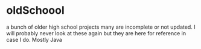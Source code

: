 # oldSchoool
a bunch of older high school projects
many are incomplete or not updated. I will probably never look at these again but they are here for reference in case I do. Mostly Java
